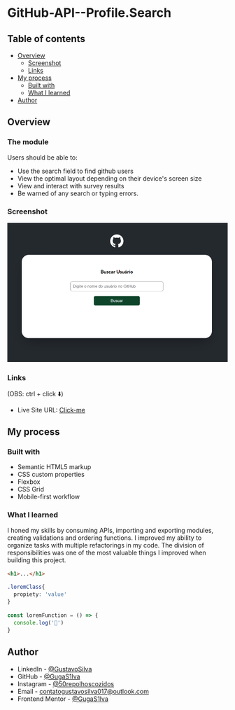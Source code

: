 # GitHub-API--Profile.Search

## Table of contents

- [Overview](#overview)
  - [Screenshot](#screenshot)
  - [Links](#links)
- [My process](#my-process)
  - [Built with](#built-with)
  - [What I learned](#what-i-learned)
- [Author](#author)

## Overview

### The module

Users should be able to:

- Use the search field to find github users
- View the optimal layout depending on their device's screen size
- View and interact with survey results
- Be warned of any search or typing errors.

### Screenshot

![](src/images/preview.png)

### Links

(OBS: ctrl + click ⬇️)
- Live Site URL: [Click-me](https://gugas1lva.github.io/GugaTestes-012--Quest.JS.Avancado/)

## My process

### Built with

- Semantic HTML5 markup
- CSS custom properties
- Flexbox
- CSS Grid
- Mobile-first workflow

### What I learned

I honed my skills by consuming APIs, importing and exporting modules, creating validations and ordering functions.
I improved my ability to organize tasks with multiple refactorings in my code. The division of responsibilities was one of the most valuable things I improved when building this project.

```html
<h1>...</h1>
```
```css
.loremClass{
  propiety: 'value'
}
```
```js
const loremFunction = () => {
  console.log('🎉')
}
```

## Author

- LinkedIn - [@GustavoSilva](https://www.linkedin.com/in/guga-silva-124706233/)
- GitHub - [@GugaS1lva](https://github.com/GugaS1lva)
- Instagram - [@50repolhoscozidos](https://www.instagram.com/50repolhoscozidos/)
- Email - [contatogustavosilva017@outlook.com](mailto:contatogustavosilva017@outlook.com)
- Frontend Mentor - [@GugaS1lva](https://www.frontendmentor.io/profile/GugaS1lva)
